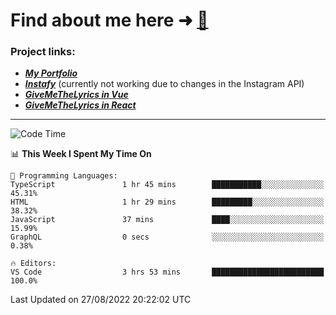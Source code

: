 # Find about me here ➜ [🧑](https://pauabella.dev)

### Project links:
- ***[My Portfolio](https://pauabella.dev)***
- ***[Instafy](https://instafy.me)*** (currently not working due to changes in the Instagram API)
- ***[GiveMeTheLyrics in Vue](https://lyrics.pauabella.dev)***
- ***[GiveMeTheLyrics in React](https://pauabella.dev/GiveMeTheLyrics)***

---
<!--START_SECTION:waka-->
![Code Time](http://img.shields.io/badge/Code%20Time-1%2C378%20hrs%2035%20mins-blue)

📊 **This Week I Spent My Time On** 

```text
💬 Programming Languages: 
TypeScript               1 hr 45 mins        ███████████░░░░░░░░░░░░░░   45.31% 
HTML                     1 hr 29 mins        █████████░░░░░░░░░░░░░░░░   38.32% 
JavaScript               37 mins             ████░░░░░░░░░░░░░░░░░░░░░   15.99% 
GraphQL                  0 secs              ░░░░░░░░░░░░░░░░░░░░░░░░░   0.38%

🔥 Editors: 
VS Code                  3 hrs 53 mins       █████████████████████████   100.0%

```


 Last Updated on 27/08/2022 20:22:02 UTC
<!--END_SECTION:waka-->
